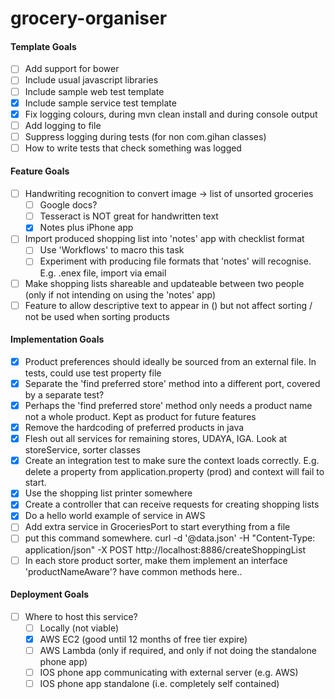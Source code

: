 # grocery-organiser

#### Template Goals
- [ ] Add support for bower
- [ ] Include usual javascript libraries
- [ ] Include sample web test template
- [x] Include sample service test template
- [x] Fix logging colours, during mvn clean install and during console output
- [ ] Add logging to file
- [ ] Suppress logging during tests (for non com.gihan classes)
- [ ] How to write tests that check something was logged

#### Feature Goals
- [ ] Handwriting recognition to convert image -> list of unsorted groceries
    - [ ] Google docs?
    - [ ] Tesseract is NOT great for handwritten text
    - [x] Notes plus iPhone app
- [ ] Import produced shopping list into 'notes' app with checklist format
    - [ ] Use 'Workflows' to macro this task
    - [ ] Experiment with producing file formats that 'notes' will recognise. E.g. .enex file, import via email
- [ ] Make shopping lists shareable and updateable between two people (only if not intending on using the 'notes' app)
- [ ] Feature to allow descriptive text to appear in () but not affect sorting / not be used when sorting products

#### Implementation Goals
- [x] Product preferences should ideally be sourced from an external file. In tests, could use test property file
- [x] Separate the 'find preferred store' method into a different port, covered by a separate test?
- [x] Perhaps the 'find preferred store' method only needs a product name not a whole product. Kept as product for future features
- [x] Remove the hardcoding of preferred products in java
- [x] Flesh out all services for remaining stores, UDAYA, IGA. Look at storeService, sorter classes
- [x] Create an integration test to make sure the context loads correctly. E.g. delete a property from application.property (prod) and context will fail to start.
- [x] Use the shopping list printer somewhere
- [x] Create a controller that can receive requests for creating shopping lists
- [x] Do a hello world example of service in AWS
- [ ] Add extra service in GroceriesPort to start everything from a file
- [ ] put this command somewhere. curl -d '@data.json' -H "Content-Type: application/json" -X POST http://localhost:8886/createShoppingList
- [ ] In each store product sorter, make them implement an interface 'productNameAware'? have common methods here..

#### Deployment Goals
- [ ] Where to host this service?
    - [ ] Locally (not viable)
    - [x] AWS EC2 (good until 12 months of free tier expire)
    - [ ] AWS Lambda (only if required, and only if not doing the standalone phone app)
    - [ ] IOS phone app communicating with external server (e.g. AWS)
    - [ ] IOS phone app standalone (i.e. completely self contained)
